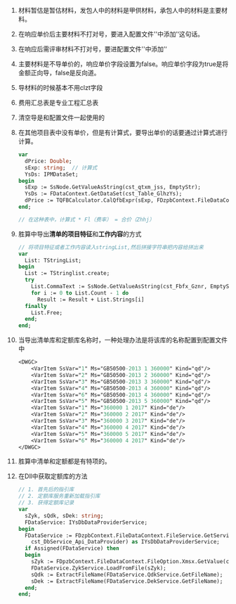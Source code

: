 1. 材料暂估是暂估材料，发包人中的材料是甲供材料，承包人中的材料是主要材料。

2. 在响应单价后主要材料不打对号，要进入配置文件'<commandOpt>'中添加’<Item Name="XyZycl" Value="1"/>‘这句话。

3. 在响应后需评审材料不打对号，要进配置文件'<commandOpt>'中添加’<Item Name="XyZbyqcl" Value="1"/>‘

4. 主要材料是不导单价的，响应单价字段设置为false。响应单价字段为true是将金额正向导，false是反向道。

5. 导材料的时候基本不用clzt字段

6. 费用汇总表是专业工程汇总表

7. 清空导是和配置文件一起使用的

8. 在其他项目表中没有单价，但是有计算式，要导出单价的话要通过计算式进行计算。

   ```pascal
   var
     dPrice: Double;
     sExp: string;  // 计算式
     YsDs: IPMDataSet;
   begin
     sExp := SsNode.GetValueAsString(cst_qtxm_jss, EmptyStr);
     YsDs := FDataContext.GetDataSet(cst_Table_GlhzYs);
     dPrice := TQFBCalculator.CalQfbExpr(sExp, FDzpbContext.FileDataContext, FDataContext, YsDs);
   end;
   
   // 在这种表中，计算式 * Fl（费率） = 合价（Zhhj）
   ```

9. 胜算中导出**清单的项目特征**和**工作内容**的方式

   ```pascal
   // 将项目特征或者工作内容读入stringList,然后拼接字符串把内容给拼出来
   var
     List: TStringList;
   begin
     List := TStringlist.create;
     try
       List.CommaText := SsNode.GetValueAsString(cst_Fbfx_Gznr, EmptyStr);
       for i := 0 to List.Count - 1 do
         Result := Result + List.Strings[i]
     finally
       List.Free;
     end;
   end;
   ```

10. 当导出清单库和定额库名称时，一种处理办法是将该库的名称配置到配置文件中

    ```pascal
    <DWGC>
    	<VarItem SsVar="1" Ms="GB50500-2013 1 360000" Kind="qd"/>
    	<VarItem SsVar="2" Ms="GB50500-2013 2 360000" Kind="qd"/>
    	<VarItem SsVar="3" Ms="GB50500-2013 3 360000" Kind="qd"/>
    	<VarItem SsVar="4" Ms="GB50500-2013 4 360000" Kind="qd"/>
    	<VarItem SsVar="6" Ms="GB50500-2013 4 360000" Kind="qd"/>
    	<VarItem SsVar="5" Ms="GB50500-2013 5 360000" Kind="qd"/>
    	<VarItem SsVar="1" Ms="360000 1 2017" Kind="de"/>
    	<VarItem SsVar="2" Ms="360000 2 2017" Kind="de"/>
    	<VarItem SsVar="3" Ms="360000 3 2017" Kind="de"/>
    	<VarItem SsVar="4" Ms="360000 4 2017" Kind="de"/>
    	<VarItem SsVar="5" Ms="360000 5 2017" Kind="de"/>
    	<VarItem SsVar="6" Ms="360000 4 2017" Kind="de"/>
    </DWGC>
    ```

11. 胜算中清单和定额都是有特项的。

12. 在Dll中获取定额库的方法

    ```pascal
    // 1. 首先后的指引库
    // 2. 定额库服务重新加载指引库
    // 3. 获得定额库记录
    var
      sZyk, sQdk, sDek: string;
      FDataService: IYsDbDataProviderService;
    begin
      FDataService := FDzpbContext.FileDataContext.FileService.GetService(
        cst_DbService_Api_DataProvider) as IYsDbDataProviderService;
      if Assigned(FDataService) then
      begin
        sZyk := FDpzbContext.FileDataContext.FileOption.Xmsx.GetValue(cst_Xmsx_Key_ZykFile);
        FDataService.ZykService.LoadFromFile(sZyk);
        sQdk := ExtractFileName(FDataService.QdkService.GetFileName);
        sDek := ExtractFileName(FDataService.DekService.GetFileName);
      end;
    end;
    ```

    